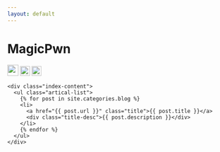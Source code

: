 ```yaml
---
layout: default
---
```


<body>
  <div class="index-wrapper">
    <div class="aside">
      <div class="info-card">
        <h1>MagicPwn</h1>
        <a href="http://weibo.com/magicpwn/" target="_blank"><img src="http://www.weibo.com/favicon.ico" alt="" width="25"/></a>
        <a href="http://www.douban.com/people/magicpwn/" target="_blank"><img src="http://www.douban.com/favicon.ico" alt="" width="22"/></a>
        <a href="http://instagram.com/magicpwn/" target="_blank"><img src="http://d36xtkk24g8jdx.cloudfront.net/bluebar/00c6602/images/ico/favicon.ico" alt="" width="22"/></a>
      </div>
      <div id="particles-js"></div>
    </div>

    <div class="index-content">
      <ul class="artical-list">
        {% for post in site.categories.blog %}
        <li>
          <a href="{{ post.url }}" class="title">{{ post.title }}</a>
          <div class="title-desc">{{ post.description }}</div>
        </li>
        {% endfor %}
      </ul>
    </div>
  </div>
</body>
